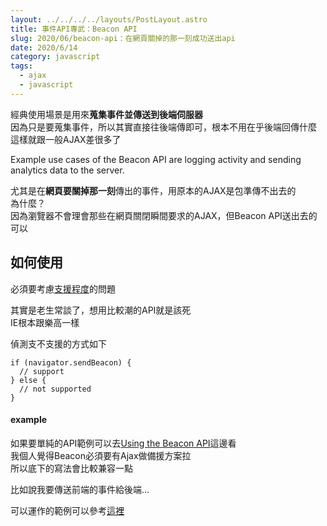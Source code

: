 ```yaml
---
layout: ../../../../layouts/PostLayout.astro
title: 事件API專武：Beacon API
slug: 2020/06/beacon-api：在網頁關掉的那一刻成功送出api
date: 2020/6/14
category: javascript
tags: 
  - ajax
  - javascript
---
```


  
經典使用場景是用來****蒐集事件並傳送到後端伺服器****<br>
因為只是要蒐集事件，所以其實直接往後端傳即可，根本不用在乎後端回傳什麼<br>
這樣就跟一般AJAX差很多了



  
>   
Example use cases of the Beacon API are logging activity and sending analytics data to the server.



  
尤其是在****網頁要關掉那一刻****傳出的事件，用原本的AJAX是包準傳不出去的<br>
為什麼？<br>
因為瀏覽器不會理會那些在網頁關閉瞬間要求的AJAX，但Beacon API送出去的可以



  
## **如何使用**



  
必須要考慮[支援程度](https://caniuse.com/#search=beacon)的問題



  
其實是老生常談了，想用比較潮的API就是該死<br>
IE根本跟樂高一樣



  
偵測支不支援的方式如下



  
```
if (navigator.sendBeacon) {
  // support
} else {
  // not supported
}
```



  
#### example



  
如果要單純的API範例可以去[Using the Beacon API](https://developer.mozilla.org/en-US/docs/Web/API/Beacon_API/Using_the_Beacon_API)這邊看<br>
我個人覺得Beacon必須要有Ajax做備援方案拉<br>
所以底下的寫法會比較兼容一點



  
比如說我要傳送前端的事件給後端…



<script src="https://gist.github.com/artyomliou/dc7ee578860467ac7ce9741395014630.js"></script>



  
可以運作的範例可以參考[這裡](http://jsfiddle.net/tawowohzyk/2jb71cwn/)
